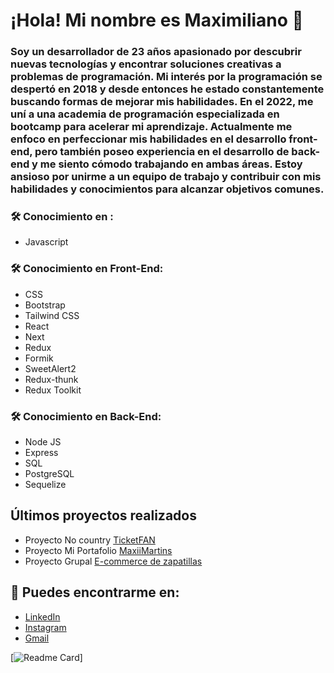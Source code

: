 # ¡Hola! Mi nombre es Maximiliano 👋

### Soy un desarrollador de 23 años apasionado por descubrir nuevas tecnologías y encontrar soluciones creativas a problemas de programación. Mi interés por la programación se despertó en 2018 y desde entonces he estado constantemente buscando formas de mejorar mis habilidades. En el 2022, me uní a una academia de programación especializada en bootcamp para acelerar mi aprendizaje. Actualmente me enfoco en perfeccionar mis habilidades en el desarrollo front-end, pero también poseo experiencia en el desarrollo de back-end y me siento cómodo trabajando en ambas áreas. Estoy ansioso por unirme a un equipo de trabajo y contribuir con mis habilidades y conocimientos para alcanzar objetivos comunes.

### 🛠 Conocimiento en :
  * Javascript
### 🛠 Conocimiento en Front-End:
  * CSS
  * Bootstrap
  * Tailwind CSS
  * React
  * Next
  * Redux
  * Formik
  * SweetAlert2
  * Redux-thunk
  * Redux Toolkit
### 🛠 Conocimiento en Back-End:
  * Node JS
  * Express
  * SQL
  * PostgreSQL 
  * Sequelize

## Últimos proyectos realizados

- Proyecto No country [TicketFAN](https://ticketfan.vercel.app/)
- Proyecto Mi Portafolio [MaxiiMartins](https://maxiimartins.vercel.app/)
- Proyecto Grupal [E-commerce de zapatillas](https://sneakers-xxre.vercel.app/)

## 🔗 Puedes encontrarme en:

- [LinkedIn](https://www.linkedin.com/in/maxiimartins/)
- [Instagram](https://www.instagram.com/maxii.martins/)
- []()<a href ="mailto:maximartins45@gmail.com" target="_blank">Gmail</a>

[![Readme Card](https://github-readme-stats.vercel.app/api/?username=MaxiiMartins&repo=github-readme-stats&count_private=true&show_icons=true&theme=dark#gh-dark-mode-only)]

